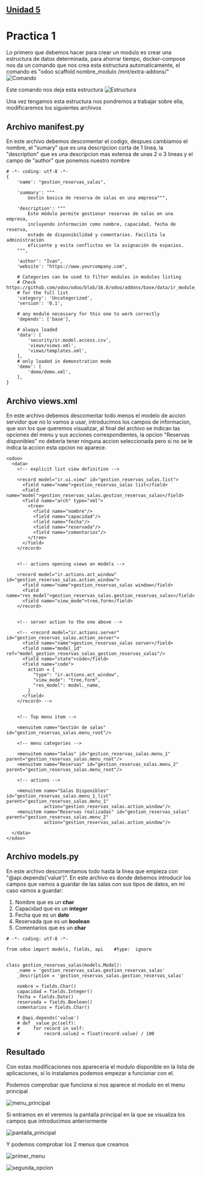 ## [Unidad 5](../index.md)
# Practica 1
Lo primero que debemos hacer para crear un modulo es crear una estructura de datos determinada, para ahorrar tiempo, docker-compose nos da un comando que nos crea esta estructura automaticamente, el comando es "odoo scaffold nombre_modulo /mnt/extra-addons/"
![Comando](archivos/creacion_estructura_modulo.png)

Este comando nos deja esta estructura
![Estructura](archivos/estructura_modulo.png)

Una vez tengamos esta estructura nos pondremos a trabajar sobre ella, modificaremos los siguientes archivos

## Archivo __manifest__.py
En este archivo debemos descomentar el codigo, despues cambiamos el nombre, el "sumary" que es una descripcion corta de 1 linea, la "description" que es una descripcion mas extensa de unas 2 o 3 lineas y el campo de "author" que ponemos nuestro nombre
```
# -*- coding: utf-8 -*-
{
    'name': "gestion_reservas_salas",

    'summary': """
        Gestin basica de reserva de salas en una empresa""",

    'description': """
        Este módulo permite gestionar reservas de salas en una empresa, 
        incluyendo información como nombre, capacidad, fecha de reserva, 
        estado de disponibilidad y comentarios. Facilita la administración 
        eficiente y evita conflictos en la asignación de espacios.
    """,

    'author': "Ivan",
    'website': "https://www.yourcompany.com",

    # Categories can be used to filter modules in modules listing
    # Check https://github.com/odoo/odoo/blob/16.0/odoo/addons/base/data/ir_module_category_data.xml
    # for the full list
    'category': 'Uncategorized',
    'version': '0.1',

    # any module necessary for this one to work correctly
    'depends': ['base'],

    # always loaded
    'data': [
        'security/ir.model.access.csv',
        'views/views.xml',
        'views/templates.xml',
    ],
    # only loaded in demonstration mode
    'demo': [
        'demo/demo.xml',
    ],
}
```

## Archivo views.xml
En este archivo debemos descomentar todo menos el modelo de accion servidor que no lo vamos a usar, introducimos los campos de informacion, que son los que queremos visualizar, al final del archivo se indican las opciones del menu y sus acciones correspondientes, la opcion "Reservas disponibles" no deberia tener ninguna accion seleccionada pero si no se le indica la accion esta opcion no aparece.
```
<odoo>
  <data>
    <!-- explicit list view definition -->

    <record model="ir.ui.view" id="gestion_reservas_salas.list">
      <field name="name">gestion_reservas_salas list</field>
      <field name="model">gestion_reservas_salas.gestion_reservas_salas</field>
      <field name="arch" type="xml">
        <tree>
          <field name="nombre"/>
          <field name="capacidad"/>
          <field name="fecha"/>
          <field name="reservada"/>
          <field name="comentarios"/>
        </tree>
      </field>
    </record>


    <!-- actions opening views on models -->

    <record model="ir.actions.act_window" id="gestion_reservas_salas.action_window">
      <field name="name">gestion_reservas_salas window</field>
      <field name="res_model">gestion_reservas_salas.gestion_reservas_salas</field>
      <field name="view_mode">tree,form</field>
    </record>


    <!-- server action to the one above -->

    <!-- <record model="ir.actions.server" id="gestion_reservas_salas.action_server">
      <field name="name">gestion_reservas_salas server</field>
      <field name="model_id" ref="model_gestion_reservas_salas_gestion_reservas_salas"/>
      <field name="state">code</field>
      <field name="code">
        action = {
          "type": "ir.actions.act_window",
          "view_mode": "tree,form",
          "res_model": model._name,
        }
      </field>
    </record> -->


    <!-- Top menu item -->

    <menuitem name="Gestión de salas" id="gestion_reservas_salas.menu_root"/>

    <!-- menu categories -->

    <menuitem name="Salas" id="gestion_reservas_salas.menu_1" parent="gestion_reservas_salas.menu_root"/>
    <menuitem name="Reservas" id="gestion_reservas_salas.menu_2" parent="gestion_reservas_salas.menu_root"/>

    <!-- actions -->

    <menuitem name="Salas Disponibles" id="gestion_reservas_salas.menu_1_list" parent="gestion_reservas_salas.menu_1"
              action="gestion_reservas_salas.action_window"/>
    <menuitem name="Reservas realizadas" id="gestion_reservas_salas" parent="gestion_reservas_salas.menu_2"
              action="gestion_reservas_salas.action_window"/>

  </data>
</odoo>
```

## Archivo models.py
En este archivo descomentamos todo hasta la linea que empieza con "@api.depends('value')". En este archivo es donde debemos introducir los campos que vamos a guardar de las salas con sus tipos de datos, en mi caso vamos a guardar:
1. Nombre que es un **char**
2. Capacidad que es un **integer**
3. Fecha que es un **date**
4. Reservada que es un **boolean**
5. Comentarios que es un **char**
```
# -*- coding: utf-8 -*-

from odoo import models, fields, api    #type:  ignore


class gestion_reservas_salas(models.Model):
    _name = 'gestion_reservas_salas.gestion_reservas_salas'
    _description = 'gestion_reservas_salas.gestion_reservas_salas'

    nombre = fields.Char()
    capacidad = fields.Integer()
    fecha = fields.Date()
    reservada = fields.Boolean()
    comentarios = fields.Char()

    # @api.depends('value')
    # def _value_pc(self):
    #     for record in self:
    #         record.value2 = float(record.value) / 100

```

## Resultado
Con estas modificaciones nos apareceria el modulo disponible en la lista de aplicaciones, si lo instalamos podemos empezar a funcionar con el.

Podemos comprobar que funciona si nos aparece el modulo en el menu principal

![menu_principal](archivos/aparece_modulo_en_odoo.png)

Si entramos en el veremos la pantalla principal en la que se visualiza los campos que introducimos anteriormente

![pantalla_principal](archivos/primera_ventana_mi_modulo.png)

Y podemos comprobar los 2 menus que creamos

![primer_menu](archivos/primera_opcion_menu1.png)

![segunda_opcion](archivos/segunda_opcion_menu2.png)